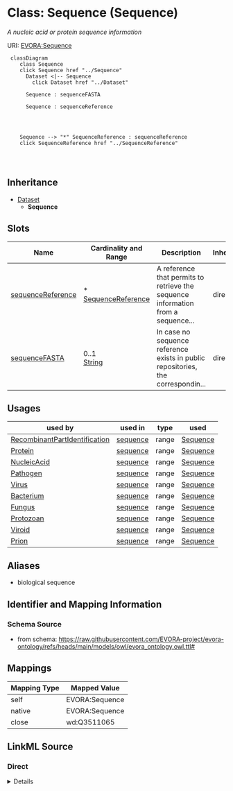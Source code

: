

# Class: Sequence (Sequence)


_A nucleic acid or protein sequence information_





URI: [EVORA:Sequence](https://raw.githubusercontent.com/EVORA-project/evora-ontology/refs/heads/main/models/owl/evora_ontology.owl.ttl#Sequence)






```mermaid
 classDiagram
    class Sequence
    click Sequence href "../Sequence"
      Dataset <|-- Sequence
        click Dataset href "../Dataset"
      
      Sequence : sequenceFASTA
        
      Sequence : sequenceReference
        
          
    
    
    Sequence --> "*" SequenceReference : sequenceReference
    click SequenceReference href "../SequenceReference"

        
      
```





## Inheritance
* [Dataset](Dataset.md)
    * **Sequence**



## Slots

| Name | Cardinality and Range | Description | Inheritance |
| ---  | --- | --- | --- |
| [sequenceReference](sequenceReference.md) | * <br/> [SequenceReference](SequenceReference.md) | A reference that permits to retrieve the sequence information from a sequence... | direct |
| [sequenceFASTA](sequenceFASTA.md) | 0..1 <br/> [String](String.md) | In case no sequence reference exists in public repositories, the correspondin... | direct |





## Usages

| used by | used in | type | used |
| ---  | --- | --- | --- |
| [RecombinantPartIdentification](RecombinantPartIdentification.md) | [sequence](sequence.md) | range | [Sequence](Sequence.md) |
| [Protein](Protein.md) | [sequence](sequence.md) | range | [Sequence](Sequence.md) |
| [NucleicAcid](NucleicAcid.md) | [sequence](sequence.md) | range | [Sequence](Sequence.md) |
| [Pathogen](Pathogen.md) | [sequence](sequence.md) | range | [Sequence](Sequence.md) |
| [Virus](Virus.md) | [sequence](sequence.md) | range | [Sequence](Sequence.md) |
| [Bacterium](Bacterium.md) | [sequence](sequence.md) | range | [Sequence](Sequence.md) |
| [Fungus](Fungus.md) | [sequence](sequence.md) | range | [Sequence](Sequence.md) |
| [Protozoan](Protozoan.md) | [sequence](sequence.md) | range | [Sequence](Sequence.md) |
| [Viroid](Viroid.md) | [sequence](sequence.md) | range | [Sequence](Sequence.md) |
| [Prion](Prion.md) | [sequence](sequence.md) | range | [Sequence](Sequence.md) |




## Aliases


* biological sequence



## Identifier and Mapping Information







### Schema Source


* from schema: https://raw.githubusercontent.com/EVORA-project/evora-ontology/refs/heads/main/models/owl/evora_ontology.owl.ttl#




## Mappings

| Mapping Type | Mapped Value |
| ---  | ---  |
| self | EVORA:Sequence |
| native | EVORA:Sequence |
| close | wd:Q3511065 |







## LinkML Source

<!-- TODO: investigate https://stackoverflow.com/questions/37606292/how-to-create-tabbed-code-blocks-in-mkdocs-or-sphinx -->

### Direct

<details>
```yaml
name: Sequence
description: A nucleic acid or protein sequence information
title: Sequence
from_schema: https://raw.githubusercontent.com/EVORA-project/evora-ontology/refs/heads/main/models/owl/evora_ontology.owl.ttl#
aliases:
- biological sequence
close_mappings:
- wd:Q3511065
is_a: Dataset
slots:
- sequenceReference
- sequenceFASTA
slot_usage:
  sequenceReference:
    name: sequenceReference
    description: A reference that permits to retrieve the sequence information from
      a sequence provider
    title: sequence reference
    range: SequenceReference
    required: false
    multivalued: true
  sequenceFASTA:
    name: sequenceFASTA
    description: In case no sequence reference exists in public repositories, the
      corresponding FASTA sequence is required
    title: sequence FASTA
    comments:
    - In FASTA format the line before the nucleotide sequence, called the FASTA definition
      line, must begin with a carat (">"), followed by a unique SeqID (sequence identifier).
      In case the sequence is made of multiple parts several fasta sequences can be
      provided
    range: string
    required: false
    multivalued: false

```
</details>

### Induced

<details>
```yaml
name: Sequence
description: A nucleic acid or protein sequence information
title: Sequence
from_schema: https://raw.githubusercontent.com/EVORA-project/evora-ontology/refs/heads/main/models/owl/evora_ontology.owl.ttl#
aliases:
- biological sequence
close_mappings:
- wd:Q3511065
is_a: Dataset
slot_usage:
  sequenceReference:
    name: sequenceReference
    description: A reference that permits to retrieve the sequence information from
      a sequence provider
    title: sequence reference
    range: SequenceReference
    required: false
    multivalued: true
  sequenceFASTA:
    name: sequenceFASTA
    description: In case no sequence reference exists in public repositories, the
      corresponding FASTA sequence is required
    title: sequence FASTA
    comments:
    - In FASTA format the line before the nucleotide sequence, called the FASTA definition
      line, must begin with a carat (">"), followed by a unique SeqID (sequence identifier).
      In case the sequence is made of multiple parts several fasta sequences can be
      provided
    range: string
    required: false
    multivalued: false
attributes:
  sequenceReference:
    name: sequenceReference
    description: A reference that permits to retrieve the sequence information from
      a sequence provider
    title: sequence reference
    from_schema: https://raw.githubusercontent.com/EVORA-project/evora-ontology/refs/heads/main/models/owl/evora_ontology.owl.ttl#
    rank: 1000
    alias: sequenceReference
    owner: Sequence
    domain_of:
    - Sequence
    - Antibody
    range: SequenceReference
    required: false
    multivalued: true
  sequenceFASTA:
    name: sequenceFASTA
    description: In case no sequence reference exists in public repositories, the
      corresponding FASTA sequence is required
    title: sequence FASTA
    comments:
    - In FASTA format the line before the nucleotide sequence, called the FASTA definition
      line, must begin with a carat (">"), followed by a unique SeqID (sequence identifier).
      In case the sequence is made of multiple parts several fasta sequences can be
      provided
    from_schema: https://raw.githubusercontent.com/EVORA-project/evora-ontology/refs/heads/main/models/owl/evora_ontology.owl.ttl#
    rank: 1000
    alias: sequenceFASTA
    owner: Sequence
    domain_of:
    - Sequence
    range: string
    required: false
    multivalued: false

```
</details>